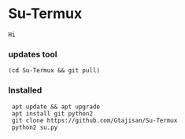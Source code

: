 # Su-Termux
`Hi`

### updates tool
```
(cd Su-Termux && git pull)
```

### Installed 

```
 apt update && apt upgrade
 apt install git python2
 git clone https://github.com/Gtajisan/Su-Termux
 python2 su.py
```
